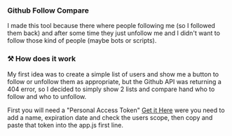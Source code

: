 ### Github Follow Compare

I made this tool because there where people following me (so I followed them back) and after some time they just unfollow me and I didn't want to follow those kind of people (maybe bots or scripts).

### ⚒️ How does it work

My first idea was to create a simple list of users and show me a button to follow or unfollow them as appropriate, but the Github API was returning a 404 error, so I decided to simply show 2 lists and compare hand who to follow and who to unfollow.

First you will need a "Personal Access Token" [Get it Here](https://github.com/settings/tokens) were you need to add a name, expiration date and check the users scope, then copy and paste that token into the app.js first line.